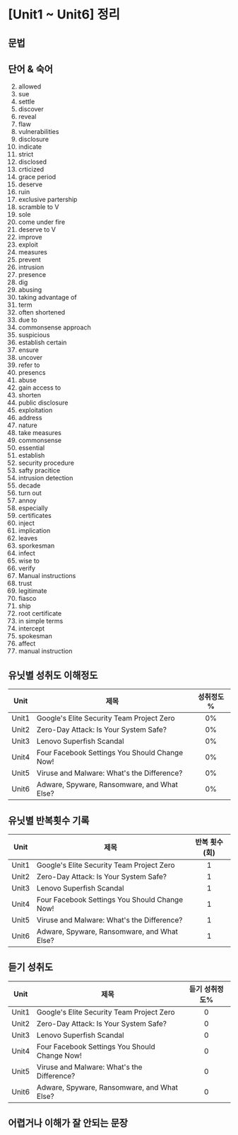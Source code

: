 # [Unit1 ~ Unit6] 정리

## 문법

## 단어 & 숙어
2) allowed
3) sue
4) settle
5) discover
6) reveal
7) flaw
8) vulnerabilities
9) disclosure
10) indicate
11) strict
12) disclosed
13) crticized
14) grace period
15) deserve
16) ruin
17) exclusive partership
18) scramble to V
19) sole
20) come under fire
21) deserve to V
22) improve
23) exploit
24) measures
25) prevent
26) intrusion
27) presence 
28) dig
29) abusing
30) taking advantage of
31) term
32) often shortened
33) due to
34) commonsense approach
35) suspicious
36) establish certain
37) ensure
38) uncover
39) refer to
40) presencs
41) abuse
42) gain access to
43) shorten
44) public disclosure
45) exploitation
46) address
47) nature
48) take measures
49) commonsense
50) essential
51) establish
52) security procedure
53) safty pracitice
54) intrusion detection
55) decade
56) turn out
57) annoy
58) especially
59) certificates
60) inject
61) implication
62) leaves
63) sporkesman
64) infect
65) wise to
66) verify
67) Manual instructions
68) trust
69) legitimate
70) fiasco
71) ship
72) root certificate
73) in simple terms
74) intercept
75) spokesman
76) affect
77) manual instruction

## 유닛별 성취도 이해정도
| Unit | 제목 | 성취정도 % |
|------|--------------|:--------:|
| Unit1 |Google's Elite Security Team Project Zero| 0% |
| Unit2 |Zero-Day Attack: Is Your System Safe?| 0% |
| Unit3 |Lenovo Superfish Scandal| 0% |
| Unit4 |Four Facebook Settings You Should Change Now!| 0% |
| Unit5 |Viruse and Malware: What's the Difference?| 0% |
| Unit6 |Adware, Spyware, Ransomware, and What Else?| 0% |

## 유닛별 반복횟수 기록
| Unit | 제목 | 반복 횟수(회) |
|------|--------------|:--------:|
| Unit1 |Google's Elite Security Team Project Zero| 1 |
| Unit2 |Zero-Day Attack: Is Your System Safe?| 1 |
| Unit3 |Lenovo Superfish Scandal| 1 |
| Unit4 |Four Facebook Settings You Should Change Now!| 1 |
| Unit5 |Viruse and Malware: What's the Difference?| 1 |
| Unit6 |Adware, Spyware, Ransomware, and What Else?| 1 |

## 듣기 성취도
| Unit | 제목 | 듣기 성취정도% |
|------|--------------|:--------:|
| Unit1 |Google's Elite Security Team Project Zero| 0 |
| Unit2 |Zero-Day Attack: Is Your System Safe?| 0 |
| Unit3 |Lenovo Superfish Scandal| 0 |
| Unit4 |Four Facebook Settings You Should Change Now!| 0 |
| Unit5 |Viruse and Malware: What's the Difference?| 0 |
| Unit6 |Adware, Spyware, Ransomware, and What Else?| 0 |

## 어렵거나 이해가 잘 안되는 문장
